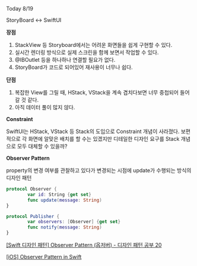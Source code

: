 Today 8/19

StoryBoard ↔ SwiftUI

**장점**

1. StackView 등 Storyboard에서는 어려운 화면들을 쉽게 구현할 수 있다.
2. 실시간 렌더링 방식으로 실제 스크린을 함께 보면서 작업할 수 있다.
3. @IBOutlet 등을 하나하나 연결할 필요가 없다. 
4. StoryBoard가 코드로 되어있어 재사용이 너무나 쉽다.

**단점**

1. 복잡한 View를 그릴 때, HStack, VStack을 계속 겹치다보면 너무 중첩되어 들어갈 것 같다.
2. 아직 데이터 풀이 많지 않다. 

**Constraint**

SwiftUI는 HStack, VStack 등 Stack의 도입으로 Constraint 개념이 사라졌다. 보편적으로 각 화면에 알맞은 배치를 할 수는 있겠지만 디테일한 디자인 요구를 Stack 개념으로 모두 대체할 수 있을까?

**Observer Pattern**

property의 변경 여부를 관찰하고 있다가 변경되는 시점에 update가 수행되는 방식의 디자인 패턴

```swift
protocol Observer {
		var id: String {get set}
		func update(message: String)
}

protocol Publisher {
		var observers: [Observer] {get set}
		func notify(message: String)
}
```

[[Swift 디자인 패턴] Observer Pattern (옵저버) - 디자인 패턴 공부 20](https://icksw.tistory.com/257)

[[iOS] Observer Pattern in Swift](https://duwjdtn11.tistory.com/547)
